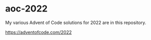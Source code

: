 # aoc-2022

My various Advent of Code solutions for 2022 are in this repository.

https://adventofcode.com/2022
